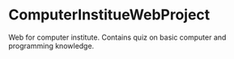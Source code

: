 # ComputerInstitueWebProject
Web for computer institute. Contains quiz on basic computer and programming knowledge.
